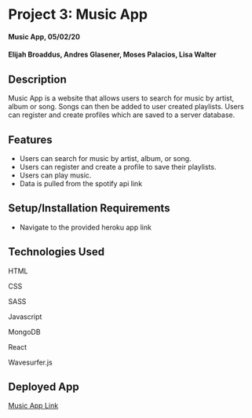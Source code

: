 # Project 3: Music App

#### Music App, 05/02/20

####  Elijah Broaddus, Andres Glasener, Moses Palacios, Lisa Walter

## Description

Music App is a website that allows users to search for music by artist, album or song. Songs can then be added to user created playlists. Users can register and create profiles which are saved to a server database. 


## Features

* Users can search for music by artist, album, or song.
* Users can register and create a profile to save their playlists. 
* Users can play music.
* Data is pulled from the spotify api link

## Setup/Installation Requirements

* Navigate to the provided heroku app link


## Technologies Used

HTML

CSS

SASS

Javascript

MongoDB

React

Wavesurfer.js



## Deployed App

[Music App Link](https://superbestmusicapp.herokuapp.com/#/)